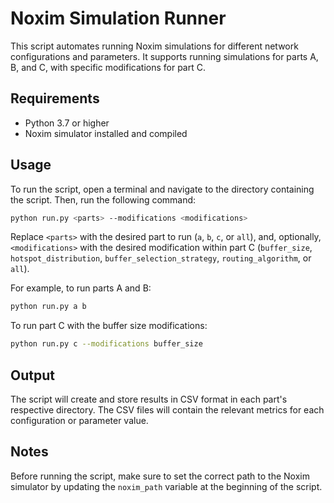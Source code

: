 # Noxim Simulation Runner

This script automates running Noxim simulations for different network configurations and parameters. It supports running simulations for parts A, B, and C, with specific modifications for part C.

## Requirements

- Python 3.7 or higher
- Noxim simulator installed and compiled

## Usage

To run the script, open a terminal and navigate to the directory containing the script. Then, run the following command:

```sh
python run.py <parts> --modifications <modifications>
```

Replace `<parts>` with the desired part to run (`a`, `b`, `c`, or `all`), and, optionally, `<modifications>` with the desired modification within part C (`buffer_size`, `hotspot_distribution`, `buffer_selection_strategy`, `routing_algorithm`, or `all`).

For example, to run parts A and B:

```sh
python run.py a b
```

To run part C with the buffer size modifications:

```sh
python run.py c --modifications buffer_size
```

## Output

The script will create and store results in CSV format in each part's respective directory. The CSV files will contain the relevant metrics for each configuration or parameter value.

## Notes

Before running the script, make sure to set the correct path to the Noxim simulator by updating the `noxim_path` variable at the beginning of the script.

